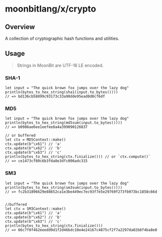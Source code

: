 # moonbitlang/x/crypto

## Overview

A collection of cryptographic hash functions and utilities.

## Usage

> Strings in MoonBit are UTF-16 LE encoded.

### SHA-1

```moonbit
let input = "The quick brown fox jumps over the lazy dog"
println(bytes_to_hex_string(sha1(input.to_bytes())))
// => bd136cb58899c93173c33a90dde95ead0d0cf6df
```

### MD5

```moonbit
let input = "The quick brown fox jumps over the lazy dog"
println(bytes_to_hex_string(md5sum(input.to_bytes())))
// => b0986ae6ee1eefee8a4a399090126837

// or buffered
let ctx = MD5Context::make()
ctx.update(b"\x61") // 'a'
ctx.update(b"\x62") // 'b'
ctx.update(b"\x63") // 'c'
println(bytes_to_hex_string(ctx.finialize())) // or `ctx.compute()`
// => ce1473cf80c6b3fda8e3dfc006adc315
```

### SM3

```moonbit
let input = "The quick brown fox jumps over the lazy dog"
println(bytes_to_hex_string(sm3sum(input.to_bytes())))
// => fc2b31896629e88652ca1e3be449ec7ec93f7e5e29769f273fb973bc1858c66d


//buffered
let ctx = SM3Context::make()
ctx.update(b"\x61") // 'a'
ctx.update(b"\x62") // 'b'
ctx.update(b"\x63") // 'c'
println(bytes_to_hex_string(ctx.finialize()))
// => 66c7f0f462eeedd9d1f2d46bdc10e4e24167c4875cf2f7a2297da02b8f4ba8e0
```
